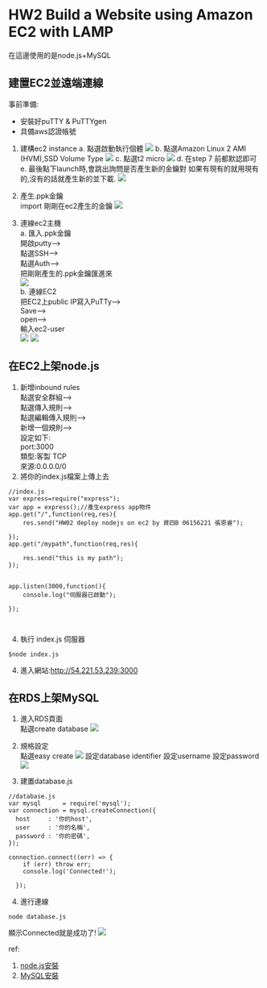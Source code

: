
# HW2 Build a Website using Amazon EC2 with LAMP
在這邊使用的是node.js+MySQL




## 建置EC2並遠端連線

事前準備:
* 安裝好puTTY & PuTTYgen
*  具備aws認證帳號





1. 建構ec2 instance
a. 點選啟動執行個體
![](https://i.imgur.com/lk6XIqC.png)
b. 點選Amazon Linux 2 AMI (HVM),SSD Volume Type 
![](https://i.imgur.com/uktphBJ.png)
c. 點選t2 micro
![](https://i.imgur.com/m3eCsi8.png)
d. 在step 7 前都默認即可
e. 最後點下launch時,會跳出詢問是否產生新的金鑰對
如果有現有的就用現有的,沒有的話就產生新的並下載.
![](https://i.imgur.com/oXZ9pF1.png)

2. 產生.ppk金鑰 <br>
import 剛剛在ec2產生的金鑰
![](https://i.imgur.com/l5A60u5.png)


3. 連線ec2主機 <br>
a. 匯入.ppk金鑰 <br>
開啟putty--> <br>
點選SSH--> <br>
點選Auth--> <br>
把剛剛產生的.ppk金鑰匯進來 <br>
![](https://i.imgur.com/tk0CABq.png) <br>
b. 連線EC2 <br>
把EC2上public IP寫入PuTTy--> <br>
Save--> <br>
open--> <br>
輸入ec2-user <br>
![](https://i.imgur.com/fiVo6Vp.png)
![](https://i.imgur.com/5NGWUhg.png)




## 在EC2上架node.js

1. 新增inbound rules <br>
點選安全群組--> <br>
點選傳入規則--> <br>
點選編輯傳入規則--> <br>
新增一個規則--> <br>
設定如下: <br>
port:3000 <br>
類型:客製 TCP <br>
來源:0.0.0.0/0 <br>
2. 將你的index.js檔案上傳上去
```=js
//index.js
var express=require("express");
var app = express();//產生express app物件
app.get("/",function(req,res){
	res.send("HW02 deploy nodejs on ec2 by 資四B 06156221 張恩睿");
	
});
app.get("/mypath",function(req,res){
	
	res.send("this is my path");
});


app.listen(3000,function(){
	console.log("伺服器已啟動");
	
});



```
4. 執行 index.js 伺服器
```
$node index.js
```
4. 進入網站:http://54.221.53.239:3000

## 在RDS上架MySQL


1. 進入RDS頁面 <br>
點選create database
![](https://i.imgur.com/RCbKTVR.png)

2. 規格設定 <br>
點選easy create
![](https://i.imgur.com/D6y2Ked.png)
設定database identifier
設定username
設定password
![](https://i.imgur.com/vpcCIwU.png)

3. 建置database.js

```=js
//database.js
var mysql      = require('mysql');
var connection = mysql.createConnection({
  host     : '你的host',
  user     : '你的名稱',
  password : '你的密碼',
});

connection.connect((err) => {
    if (err) throw err;
    console.log('Connected!');
    
  });

```

4. 進行連線
```
node database.js
```
顯示Connected就是成功了!
![](https://i.imgur.com/aM9FC0P.png)




ref:
1. [node.js安裝](https://learningsky.io/aws-ec2-ubuntu-vm-install-nvm-nodejs-express/)
2. [MySQL安裝](https://stackabuse.com/using-aws-rds-with-node-js-and-express-js/)
